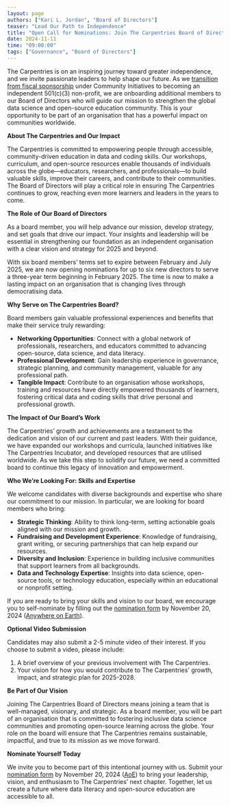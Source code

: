 ```yaml
---
layout: page
authors: ["Kari L. Jordan", "Board of Directors"]
teaser: "Lead Our Path to Independence"
title: "Open Call for Nominations: Join The Carpentries Board of Directors"
date: 2024-11-11
time: "09:00:00"
tags: ["Governance", "Board of Directors"]
---
```


The Carpentries is on an inspiring journey toward greater independence, and we invite passionate leaders to help shape our future. As we [transition from fiscal sponsorship](https://carpentries.org/blog/2023/08/Carpentries-transition-to-independent-status/) under Community Initiatives to becoming an independent 501(c)(3) non-profit, we are onboarding additional members to our Board of Directors who will guide our mission to strengthen the global data science and open-source education community. This is your opportunity to be part of an organisation that has a powerful impact on communities worldwide.

**About The Carpentries and Our Impact**  

The Carpentries is committed to empowering people through accessible, community-driven education in data and coding skills. Our workshops, curriculum, and open-source resources enable thousands of individuals across the globe—educators, researchers, and professionals—to build valuable skills, improve their careers, and contribute to their communities. The Board of Directors will play a critical role in ensuring The Carpentries continues to grow, reaching even more learners and leaders in the years to come.

**The Role of Our Board of Directors**  

As a board member, you will help advance our mission, develop strategy, and set goals that drive our impact. Your insights and leadership will be essential in strengthening our foundation as an independent organisation with a clear vision and strategy for 2025 and beyond.

With six board members’ terms set to expire between February and July 2025, we are now opening nominations for up to six new directors to serve a three-year term beginning in February 2025. The time is now to make a lasting impact on an organisation that is changing lives through democratising data.

**Why Serve on The Carpentries Board?**  

Board members gain valuable professional experiences and benefits that make their service truly rewarding:
- **Networking Opportunities**: Connect with a global network of professionals, researchers, and educators committed to advancing open-source, data science, and data literacy.
- **Professional Development**: Gain leadership experience in governance, strategic planning, and community management, valuable for any professional path.
- **Tangible Impact**: Contribute to an organisation whose workshops, training and resources have directly empowered thousands of learners, fostering critical data and coding skills that drive personal and professional growth.
  
**The Impact of Our Board’s Work**  

The Carpentries’ growth and achievements are a testament to the dedication and vision of our current and past leaders. With their guidance, we have expanded our workshops and curricula, launched initiatives like The Carpentries Incubator, and developed resources that are utilised worldwide. As we take this step to solidify our future, we need a committed board to continue this legacy of innovation and empowerment.

**Who We’re Looking For: Skills and Expertise** 

We welcome candidates with diverse backgrounds and expertise who share our commitment to our mission. In particular, we are looking for board members who bring:
- **Strategic Thinking**: Ability to think long-term, setting actionable goals aligned with our mission and growth.
- **Fundraising and Development Experience**: Knowledge of fundraising, grant writing, or securing partnerships that can help expand our resources.
- **Diversity and Inclusion**: Experience in building inclusive communities that support learners from all backgrounds.
- **Data and Technology Expertise**: Insights into data science, open-source tools, or technology education, especially within an educational or nonprofit setting.
  
If you are ready to bring your skills and vision to our board, we encourage you to self-nominate by filling out the [nomination form](https://forms.gle/HLA9WWJJyPKR7BNs7) by November 20, 2024 ([Anywhere on Earth](https://en.wikipedia.org/wiki/Anywhere_on_Earth)). 

**Optional Video Submission** 

Candidates may also submit a 2-5 minute video of their interest. If you choose to submit a video, please include:
1. A brief overview of your previous involvement with The Carpentries.
2. Your vision for how you would contribute to The Carpentries' growth, impact, and strategic plan for 2025-2028.
   
**Be Part of Our Vision**  

Joining The Carpentries Board of Directors means joining a team that is well-managed, visionary, and strategic. As a board member, you will be part of an organisation that is committed to fostering inclusive data science communities and promoting open-source learning across the globe. Your role on the board will ensure that The Carpentries remains sustainable, impactful, and true to its mission as we move forward.

**Nominate Yourself Today**  

We invite you to become part of this intentional journey with us. Submit your [nomination form](https://forms.gle/vNPKmct5HteZFT5B7) by November 20, 2024 ([AoE](https://en.wikipedia.org/wiki/Anywhere_on_Earth)) to bring your leadership, vision, and enthusiasm to The Carpentries’ next chapter. Together, let us create a future where data literacy and open-source education are accessible to all.
